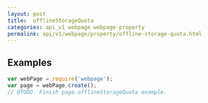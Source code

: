 ```yaml
---
layout: post
title:  offlineStorageQuota
categories: api_v1 webpage webpage-property
permalink: api/v1/webpage/property/offline-storage-quota.html
---
```


## Examples

```javascript
var webPage = require('webpage');
var page = webPage.create();
// @TODO: Finish page.offlineStorageQuota example.
```









